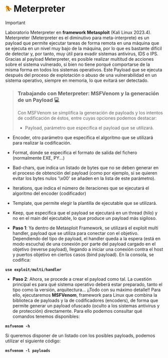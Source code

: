 # <img alt="Hacking_Labs, más allá de la Ciberseguridad" src="llaves.png" width="4%">	Meterpreter 

> [!IMPORTANT]
> Laboratorio Meterpreter en <b>framework Metasploit</b> (Kali Linux 2023.4). Meterpreter (Meterpreter es el diminutivo para meta-interprete) es un payload que permite ejecutar tareas de forma remota en una máquina que se ejecuta en un nivel muy bajo de la máquina, por lo que es bastante difícil de detectar y, por tanto, muy útil para evadir sistemas antivirus, IDS o IPS. Gracias al payload Meterpreter, es posible realizar multitud de acciones sobre el sistema vulnerado, si bien no tiene porqué comportarse de la misma forma en todos los sistemas operativos. Este Payload que se ejecuta después del proceso de explotación o abuso de una vulnerabilidad en un sistema operativo, siempre en memoria, lo que evitará ser detectado.

> ### Trabajando con Meterpreter: MSFVenom y la generación de un Payload :computer:
> Con MSFVenom se simplifica la generación de payloads y los intentos de codificación de éstos, entre cuyas opciones podemos destacar: 
> - Payload, parámetro que especifica el payload que se utilizará.
- Encoder, otro parámetro que especifica el algoritmo que se utilizará para realizar la codificación.
- Format, donde se especifica el formato de salida del fichero (normalmente EXE, PY...)
- Bad-chars, que indica un listado de bytes que no se deben generar en el proceso de obtención del payload (como por ejemplo, si se quieren evitar los bytes nulos '\x00' se añaden en la lista de este parámetro).
- Iterations, que indica el número de iteraciones que se ejecutará el algoritmo del encoder (codificador)
- Template, que permite elegir la plantilla de ejecutable que se utilizará.
- Keep, que especifica que el payload se ejecutará en un thread (hilo) y no en el main del ejecutable, lo que produce un payload más sigiloso.

- <b>Paso 1</b>: Ya dentro de Metasploit Framework, se utilizará el exploit multi handler, payload que se utiliza para conectar con el objetivo. Dependiendo del tipo de payload, el handler queda a la espera (está en modo escucha) de una conexión por parte del payload cargado en el objetivo (reverse payload), llegando a iniciar una conexión contra el host y puertos objetivo en ciertos casos (bind payload). En la consola, se codifica:
<b>

```
use exploit/multi/handler
```
</b>

- <b>Paso 2</b>: Ahora, se procede a crear el payload como tal. La cuestión principal es para qué sistema operativo deberá estar preparado, tanto el tipo como la versión, arquitectura... ¡¡Todo con su máximo detalle!! Para ello, ejecutaremos <b>MSFVenom</b>, framework para Linux que combina la biblioteca de payloads y la de codificadores (encoders), de forma que permite generar un payload ofuscado (oculto a los sistemas antivirus y de protección) directamente. Para ello podemos consultar qué comandos tenemos disponibles:
<b>

```
msfvenom -h
```
</b>

Si queremos disponer de un listado con los posibles payloads, podemos utilizar el siguiente código:
<b>

```
msfvenom -l payloads
```
</b>